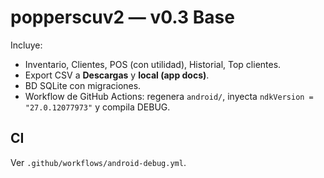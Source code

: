 # popperscuv2 — v0.3 Base

Incluye:
- Inventario, Clientes, POS (con utilidad), Historial, Top clientes.
- Export CSV a **Descargas** y **local (app docs)**.
- BD SQLite con migraciones.
- Workflow de GitHub Actions: regenera `android/`, inyecta `ndkVersion = "27.0.12077973"` y compila DEBUG.

## CI
Ver `.github/workflows/android-debug.yml`.
